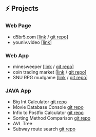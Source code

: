 ## ⚡ Projects

### Web Page

- d5br5.com  [[link](http://d5br5.com) / [git repo](https://github.com/d5br5/d5br5.com)]
- youniv.video [[link](http://www.youniv.video)]

### Web App

- minesweeper [[link](https://d5br5.github.io/minesweeper/) / [git repo](https://github.com/d5br5/minesweeper)]
- coin trading market [[link](https://codesandbox.io/s/naughty-browser-5rvjd?file=/src/index.js) / [git repo](https://github.com/d5br5/coindealer.api)]
- SNU RPG mudgame [[link](https://hxj8x.sse.codesandbox.io/) / [git repo](https://github.com/jaecheoljung/mudgame)]

### JAVA App

- Big Int Calculator [git repo](https://github.com/d5br5/snu_data_structure/tree/main/HW1)
- Movie Database Console [git repo](https://github.com/d5br5/snu_data_structure/tree/main/HW2)
- Infix to Postfix Calculator [git repo](https://github.com/d5br5/snu_data_structure/tree/main/HW3)
- Sorting Method Comparison [git repo](https://github.com/d5br5/snu_data_structure/tree/main/HW4)
- AVL Tree [](https://github.com/d5br5/snu_data_structure/tree/main/HW5)
- Subway route search [git repo](https://github.com/d5br5/snu_data_structure/tree/main/HW6)


<!--
**d5br5/d5br5** is a ✨ _special_ ✨ repository because its `README.md` (this file) appears on your GitHub profile.

Here are some ideas to get you started:

- 🔭 I’m currently working on ...
- 🌱 I’m currently learning ...
- 👯 I’m looking to collaborate on ...
- 🤔 I’m looking for help with ...
- 💬 Ask me about ...
- 📫 How to reach me: ...
- 😄 Pronouns: ...
- ⚡ Fun fact: ...
-->
